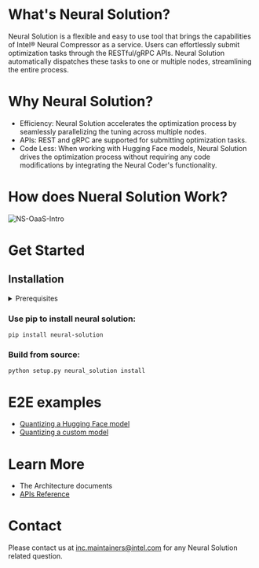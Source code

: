 # What's Neural Solution?

Neural Solution is a flexible and easy to use tool that brings the capabilities of Intel® Neural Compressor as a service. Users can effortlessly submit optimization tasks through the RESTful/gRPC APIs. Neural Solution automatically dispatches these tasks to one or multiple nodes, streamlining the entire process.

# Why Neural Solution?

- Efficiency: Neural Solution accelerates the optimization process by seamlessly parallelizing the tuning across multiple nodes.
- APIs: REST and gRPC are supported for submitting optimization tasks.
- Code Less: When working with Hugging Face models, Neural Solution drives the optimization process without requiring any code modifications by integrating the Neural Coder's functionality.

# How does Nueral Solution Work?
![NS-OaaS-Intro](./docs/imgs/NS-OaaS-Intro.png)

# Get Started
## Installation
<details>
  <summary>Prerequisites</summary>

<!-- TODO updated it by following  https://pytorch.org/get-started/locally/#windows-prerequisites-2 -->
- A working MPI implementation
- Python: >= 3.8
- Conda: >= 4.10.3
</details>

### Use pip to install neural solution:
```
pip install neural-solution
```

### Build from source:
```
python setup.py neural_solution install
```


# E2E examples
- [Quantizing a Hugging Face model](./examples/hf_models/README.md)
- [Quantizing a custom model](./examples/custom_models_optimized/tf_example1/README.md)
# Learn More
<!-- TODO more docs(Install details, API and so on...) -->

- The Architecture documents
- [APIs Reference](./docs/description_api.md)

# Contact

Please contact us at [inc.maintainers@intel.com](mailto:inc.maintainers@intel.com) for any Neural Solution related question.


